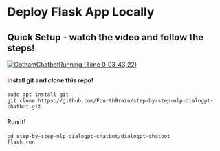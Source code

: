# Deploy Flask App Locally

## Quick Setup - watch the video and follow the steps!
[![GothamChatbotRunning (Time 0_03_43;22)](https://user-images.githubusercontent.com/72572922/142130928-091cd65e-e842-447a-8906-7fb5221287b2.png)](https://youtu.be/JRAIZeZ7IfA)

#### Install git and clone this repo!
```
sudo apt install git
git clone https://github.com/FourthBrain/step-by-step-nlp-dialogpt-chatbot.git
```

#### Run it!
```
cd step-by-step-nlp-dialogpt-chatbot/dialogpt-chatbot
flask run
```
